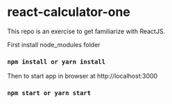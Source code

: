 # react-calculator-one

This repo is an exercise to get familiarize with ReactJS.

First install node_modules folder
### `npm install or yarn install`

Then to start app in browser at http://localhost:3000
### `npm start or yarn start`
